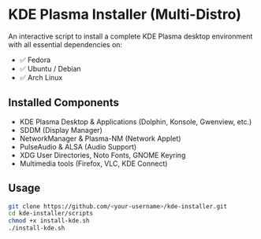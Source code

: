 # KDE Plasma Installer (Multi-Distro)

An interactive script to install a complete KDE Plasma desktop environment with all essential dependencies on:

- ✅ Fedora  
- ✅ Ubuntu / Debian  
- ✅ Arch Linux  

## Installed Components

- KDE Plasma Desktop & Applications (Dolphin, Konsole, Gwenview, etc.)  
- SDDM (Display Manager)  
- NetworkManager & Plasma-NM (Network Applet)  
- PulseAudio & ALSA (Audio Support)  
- XDG User Directories, Noto Fonts, GNOME Keyring  
- Multimedia tools (Firefox, VLC, KDE Connect)  

## Usage

```bash
git clone https://github.com/<your-username>/kde-installer.git
cd kde-installer/scripts
chmod +x install-kde.sh
./install-kde.sh
